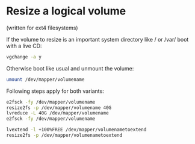# Resize a logical volume 
(written for ext4 filesystems)

If the volume to resize is an important system directory like / or /var/ boot with a live CD:
```bash
vgchange -a y
```  
Otherwise boot like usual and unmount the volume: 
```bash
umount /dev/mapper/volumename
```  

Following steps apply for both variants:
```bash
e2fsck -fy /dev/mapper/volumename
resize2fs -p /dev/mapper/volumename 40G
lvreduce -L 40G /dev/mapper/volumename
e2fsck -fy /dev/mapper/volumename 

lvextend -l +100%FREE /dev/mapper/volumenametoextend
resize2fs -p /dev/mapper/volumenametoextend
```
